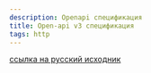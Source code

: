 ```yaml
---
description: Openapi спецификация
title: Open-api v3 спецификация
tags: http
---
```

[ссылка на русский исходник](https://starkovden.github.io/openapi-tutorial-overview.html)
